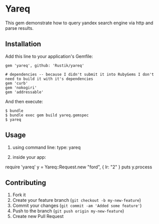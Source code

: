 # Yareq

This gem demonstrate how to query yandex search engine via http and parse results.

## Installation

Add this line to your application's Gemfile:

    gem 'yareq', github: 'Rustik/yareq'

    # dependencies -- because I didn't submit it into RubyGems I don't need to build it with it's dependencies
    gem 'curb'
    gem 'nokogiri'
    gem 'addressable'

And then execute:

    $ bundle
    $ bundle exec gem build yareq.gemspec
    $ yareq

## Usage

1. using command line: 
   type: yareq

2. inside your app:

require 'yareq'
y = Yareq::Request.new "ford", { lr: "2" }
puts y.process

## Contributing

1. Fork it
2. Create your feature branch (`git checkout -b my-new-feature`)
3. Commit your changes (`git commit -am 'Added some feature'`)
4. Push to the branch (`git push origin my-new-feature`)
5. Create new Pull Request
